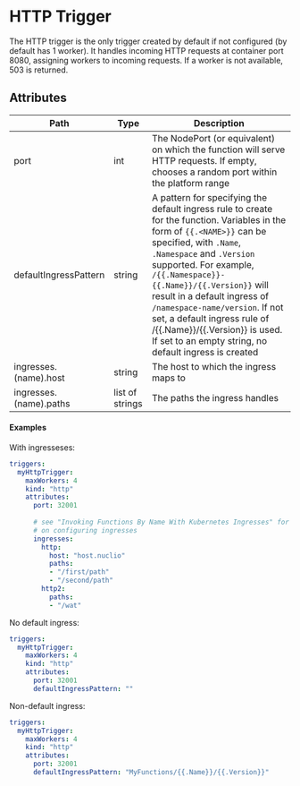 # HTTP Trigger

The HTTP trigger is the only trigger created by default if not configured (by default has 1 worker). It handles incoming HTTP requests at container port 8080, assigning workers to incoming requests. If a worker is not available, 503 is returned.

## Attributes

| Path | Type | Description | 
| --- | --- | --- |  
| port | int | The NodePort (or equivalent) on which the function will serve HTTP requests. If empty, chooses a random port within the platform range |
| defaultIngressPattern | string | A pattern for specifying the default ingress rule to create for the function. Variables in the form of `{{.<NAME>}}` can be specified, with `.Name`, `.Namespace` and `.Version` supported. For example, `/{{.Namespace}}-{{.Name}}/{{.Version}}` will result in a default ingress of `/namespace-name/version`. If not set, a default ingress rule of /{{.Name}}/{{.Version}} is used. If set to an empty string, no default ingress is created |
| ingresses.(name).host | string | The host to which the ingress maps to |
| ingresses.(name).paths | list of strings | The paths the ingress handles |

#### Examples

With ingresseses:
```yaml
triggers:
  myHttpTrigger:
    maxWorkers: 4
    kind: "http"
    attributes:
      port: 32001
  
      # see "Invoking Functions By Name With Kubernetes Ingresses" for more details
      # on configuring ingresses
      ingresses:
        http:
          host: "host.nuclio"
          paths:
          - "/first/path"
          - "/second/path"
        http2:
          paths:
          - "/wat"
```

No default ingress:
```yaml
triggers:
  myHttpTrigger:
    maxWorkers: 4
    kind: "http"
    attributes:
      port: 32001
      defaultIngressPattern: ""
```

Non-default ingress:
```yaml
triggers:
  myHttpTrigger:
    maxWorkers: 4
    kind: "http"
    attributes:
      port: 32001
      defaultIngressPattern: "MyFunctions/{{.Name}}/{{.Version}}"
```

